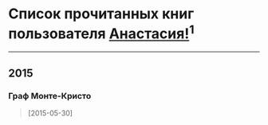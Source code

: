 # Список прочитанных книг пользователя [Анастасия!](http://vk.com/id83810104)<sup>1</sup>
---

## 2015

### Граф Монте-Кристо
> [2015-05-30] 



